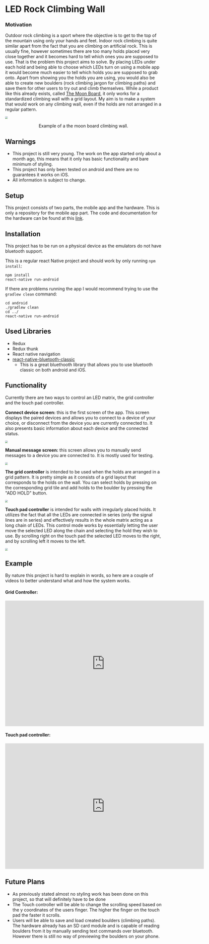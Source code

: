 # LED Rock Climbing Wall

### Motivation

Outdoor rock climbing is a sport where the objective is to get to the top of the mountain using only your hands and feet. Indoor rock climbing is quite similar apart from the fact that you are climbing on artificial rock. This is usually fine, however sometimes there are too many holds placed very close together and it becomes hard to tell which ones you are supposed to use. That is the problem this project aims to solve. By placing LEDs under each hold and being able to choose which LEDs turn on using a mobile app it would become much easier to tell which holds you are supposed to grab onto. Apart from showing you the holds you are using, you would also be able to create new boulders (rock climbing jargon for climbing paths) and save them for other users to try out and climb themselves. While a product like this already exists, called [The Moon Board](https://www.moonboard.com/moonboard-app), it only works for a standardized climbing wall with a grid layout. My aim is to make a system that would work on any climbing wall, even if the holds are not arranged in a regular pattern.



<img src="https://github.com/Zlatanius/LED-Rock-Climbing-Wall-RN-project/blob/master/README_media/67db305f22acc48a82f4be2c9dd4c3e4.jpg?raw=true" style="zoom: 50%;" />

<p style="text-align: center;">Example of a the moon board climbing wall.</p>



## Warnings

- This project is still very young. The work on the app started only about a month ago, this means that it only has basic functionality and bare minimum of styling.
- This project has only been tested on android and there are no guarantees it works on iOS.
- All information is subject to change.



## Setup

This project consists of two parts, the mobile app and the hardware. This is only a repository for the mobile app part. The code and documentation for the hardware can be found at this [link](https://github.com/Zlatanius/LED-Rock-Climbing-Wall-arduino-code).



## Installation

This project has to be run on a physical device as the emulators do not have bluetooth support.

This is a regular react Native project and should work by only running `npm install`:

```
npm install
react-native run-android
```

If there are problems running the app I would recommend trying to use the `gradlew clean` command:

```
cd android
./gradlew clean
cd ../
react-native run-android
```



## Used Libraries

- Redux
- Redux thunk
- React native navigation
- [react-native-bluetooth-classic](https://github.com/kenjdavidson/react-native-bluetooth-classic)
  - This is a great bluethooth library that allows you to use bluetooth classic on both android and iOS.



## Functionality

Currently there are two ways to control an LED matrix, the grid controller and the touch pad controller. 

**Connect device screen:** this is the first screen of the app. This screen displays the paired devices and allows you to connect to a device of your choice, or disconnect from the device you are currently connected to. It also presents basic information about each device and the connected status.

<img src="https://github.com/Zlatanius/LED-Rock-Climbing-Wall-RN-project/blob/master/README_media/Screenshot_2020-05-11-15-05-24.png?raw=true" style="zoom:50%;" />



**Manual message screen:** this screen allows you to manually send messages to a device you are connected to. It is mostly used for testing.

<img src="https://github.com/Zlatanius/LED-Rock-Climbing-Wall-RN-project/blob/master/README_media/Screenshot_2020-05-11-15-08-38.png?raw=true" style="zoom:50%;" />



**The grid controller** is intended to be used when the holds are arranged in a grid pattern. It is pretty simple as it consists of a grid layout that corresponds to the holds on the wall. You can select holds by pressing on the corresponding grid tile and add holds to the boulder by pressing the "ADD HOLD" button.

<img src="https://github.com/Zlatanius/LED-Rock-Climbing-Wall-RN-project/blob/master/README_media/Screenshot_2020-05-11-14-14-47.png?raw=true" style="zoom: 50%;" />



**Touch pad controller** is intended for walls with irregularly placed holds. It utilizes the fact that all the LEDs are connected in series (only the signal lines are in series) and effectively results in the whole matrix acting as a long chain of LEDs. This control mode works by essentially letting the user move the selected LED along the chain and selecting the hold they wish to use. By scrolling right on the touch pad the selected LED moves to the right, and by scrolling left it moves to the left.

<img src="https://github.com/Zlatanius/LED-Rock-Climbing-Wall-RN-project/blob/master/README_media/Screenshot_2020-05-11-14-39-24.png?raw=true" style="zoom: 50%;" />



## Example

By nature this project is hard to explain in words, so here are a couple of videos to better understand what and how the system works.



#### Grid Controller:

<iframe src='https://gfycat.com/ifr/HorribleTautCondor' frameborder='0' scrolling='no' allowfullscreen width='640' height='404'></iframe>



#### Touch pad controller:

<iframe src='https://gfycat.com/ifr/RemoteFloweryAsiaticmouflon' frameborder='0' scrolling='no' allowfullscreen width='640' height='404'></iframe>



## Future Plans

- As previously stated almost no styling work has been done on this project, so that will definitely have to be done
- The Touch controller will be able to change the scrolling speed based on the y coordinates of the users finger. The higher the finger on the touch pad the faster it scrolls.
- Users will be able to save and load created boulders (climbing paths). The hardware already has an SD card module and is capable of reading boulders from it by manually sending text commands over bluetooth. However there is still no way of previewing the boulders on your phone.